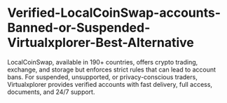 # Verified-LocalCoinSwap-accounts-Banned-or-Suspended-Virtualxplorer-Best-Alternative
LocalCoinSwap, available in 190+ countries, offers crypto trading, exchange, and storage but enforces strict rules that can lead to account bans. For suspended, unsupported, or privacy-conscious traders, Virtualxplorer provides verified accounts with fast delivery, full access, documents, and 24/7 support.
